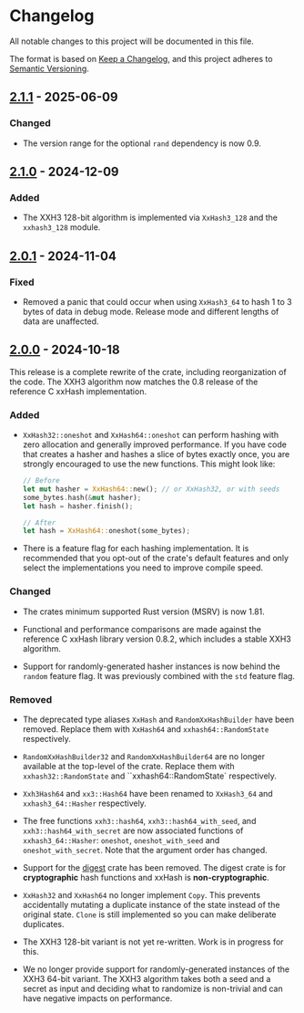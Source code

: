 # Changelog

All notable changes to this project will be documented in this file.

The format is based on [Keep a Changelog](https://keepachangelog.com/en/1.1.0/),
and this project adheres to [Semantic Versioning](https://semver.org/spec/v2.0.0.html).

## [2.1.1] - 2025-06-09

[2.1.1]: https://github.com/shepmaster/twox-hash/tree/v2.1.1

### Changed

- The version range for the optional `rand` dependency is now 0.9.

## [2.1.0] - 2024-12-09

[2.1.0]: https://github.com/shepmaster/twox-hash/tree/v2.1.0

### Added

- The XXH3 128-bit algorithm is implemented via `XxHash3_128` and the
  `xxhash3_128` module.

## [2.0.1] - 2024-11-04

[2.0.1]: https://github.com/shepmaster/twox-hash/tree/v2.0.1

### Fixed

- Removed a panic that could occur when using `XxHash3_64` to hash 1
  to 3 bytes of data in debug mode. Release mode and different lengths
  of data are unaffected.

## [2.0.0] - 2024-10-18

[2.0.0]: https://github.com/shepmaster/twox-hash/tree/v2.0.0

This release is a complete rewrite of the crate, including
reorganization of the code. The XXH3 algorithm now matches the 0.8
release of the reference C xxHash implementation.

### Added

- `XxHash32::oneshot` and `XxHash64::oneshot` can perform hashing with
  zero allocation and generally improved performance. If you have code
  that creates a hasher and hashes a slice of bytes exactly once, you
  are strongly encouraged to use the new functions. This might look
  like:

  ```rust
  // Before
  let mut hasher = XxHash64::new(); // or XxHash32, or with seeds
  some_bytes.hash(&mut hasher);
  let hash = hasher.finish();

  // After
  let hash = XxHash64::oneshot(some_bytes);
  ```

- There is a feature flag for each hashing implementation. It is
  recommended that you opt-out of the crate's default features and
  only select the implementations you need to improve compile speed.

### Changed

- The crates minimum supported Rust version (MSRV) is now 1.81.

- Functional and performance comparisons are made against the
  reference C xxHash library version 0.8.2, which includes a stable
  XXH3 algorithm.

- Support for randomly-generated hasher instances is now behind the
  `random` feature flag. It was previously combined with the `std`
  feature flag.

### Removed

- The deprecated type aliases `XxHash` and `RandomXxHashBuilder` have
  been removed. Replace them with `XxHash64` and
  `xxhash64::RandomState` respectively.

- `RandomXxHashBuilder32` and `RandomXxHashBuilder64` are no longer
  available at the top-level of the crate. Replace them with
  `xxhash32::RandomState` and ``xxhash64::RandomState` respectively.

- `Xxh3Hash64` and `xx3::Hash64` have been renamed to `XxHash3_64` and
  `xxhash3_64::Hasher` respectively.

- The free functions `xxh3::hash64`, `xxh3::hash64_with_seed`, and
  `xxh3::hash64_with_secret` are now associated functions of
  `xxhash3_64::Hasher`: `oneshot`, `oneshot_with_seed` and
  `oneshot_with_secret`. Note that the argument order has changed.

- Support for the [digest][] crate has been removed. The digest crate
  is for **cryptographic** hash functions and xxHash is
  **non-cryptographic**.

- `XxHash32` and `XxHash64` no longer implement `Copy`. This prevents
  accidentally mutating a duplicate instance of the state instead of
  the original state. `Clone` is still implemented so you can make
  deliberate duplicates.

- The XXH3 128-bit variant is not yet re-written. Work is in progress
  for this.

- We no longer provide support for randomly-generated instances of the
  XXH3 64-bit variant. The XXH3 algorithm takes both a seed and a
  secret as input and deciding what to randomize is non-trivial and
  can have negative impacts on performance.

[digest]: https://docs.rs/digest/latest/digest/
